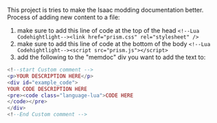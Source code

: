 This project is tries to make the Isaac modding documentation better.
 Process of adding new content to a file:
1. make sure to add this line of code at the top of the head       `<!--Lua Codehightlight--><link href="prism.css" rel="stylesheet" />`  
2. make sure to add this line of code at the bottom of the body     `<!--Lua Codehightlight--><script src="prism.js"></script>`
3. add the following to the "memdoc" div you want to add the text to:
```lua
<!--start Custom comment -->
<p>YOUR DESCRIPTION HERE</p>
<div id="example_code">
YOUR CODE DESCRIPTION HERE
<pre><code class="language-lua">CODE HERE
</code></pre>	
</div>
<!--End Custom comment -->
```
